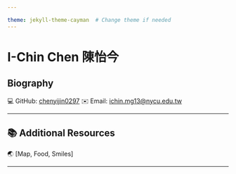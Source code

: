 ```yaml
---

theme: jekyll-theme-cayman  # Change theme if needed
---
```


# I-Chin Chen 陳怡今

## Biography



💻 GitHub: [chenyijin0297](https://github.com/chenyijin0297)
✉️ Email: ichin.mg13@nycu.edu.tw  

---

## 📚 Additional Resources
 
🌏 [Map, Food, Smiles]


---
